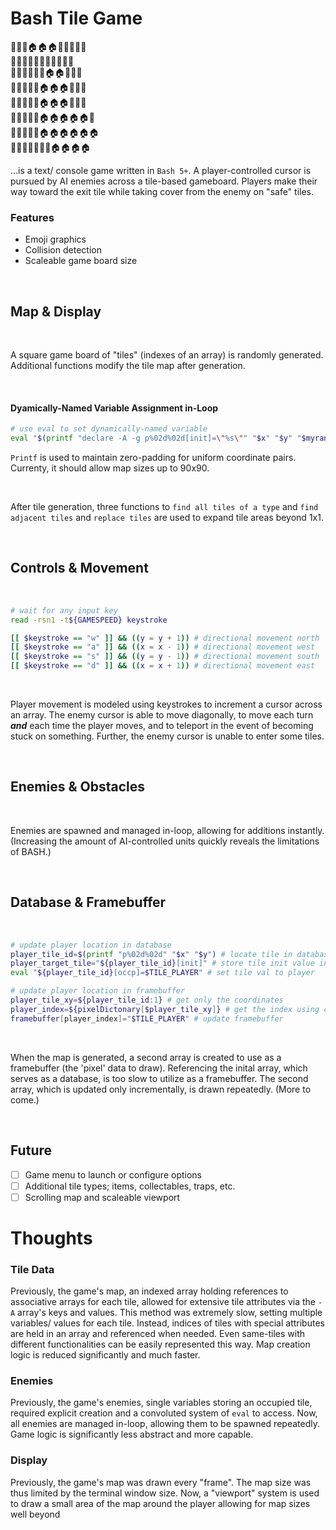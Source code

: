 # Bash Tile Game

🌲🌲🌲🏠🏠🏠🌲🌲🌲🌲🌲<br>
🌲🌲🌲🌲🌲🌲🌲🌲🌲🌲🌲<br>
🌲🌳🌲🌲🌲🏃🏠🏠🌲🌳🌲<br>
🌲🌲🌲🌲🌲🏠🏠🏠🌲🌲🌳<br>
🌲🌲🌲🌲🔪🏠🏠🏠🌲🌲🌲<br>
🌳🌲🌲🌲🌲🏠🏠🏠🏠🏠🌲<br>
🌲🌲🌳🌳🌲🏠🏠🏠🏠🏠🏠<br>
🌾🌳🌲🌲🌲🌲🌳🏠🏠🏠🏠<br>

...is a text/ console game written in `Bash 5+`. A player-controlled cursor is pursued by AI enemies across a tile-based gameboard. Players make their way toward the exit tile while taking cover from the enemy on "safe" tiles.

### Features

<ul>
  <li>Emoji graphics</li>
  <li>Collision detection</li>
  <li>Scaleable game board size</li>
</ul>

<br>

## Map & Display

<br>

A square game board of "tiles" (indexes of an array) is randomly generated. Additional functions modify the tile map after generation.

<br>

#### Dyamically-Named Variable Assignment in-Loop

```bash
# use eval to set dynamically-named variable
eval "$(printf "declare -A -g p%02d%02d[init]=\"%s\"" "$x" "$y" "$myrandom")"
```

`Printf` is used to maintain zero-padding for uniform coordinate pairs. Currenty, it should allow map sizes up to 90x90.

<br>

After tile generation, three functions to `find all tiles of a type` and `find adjacent tiles` and `replace tiles` are used to expand tile
areas beyond 1x1.

<br>

## Controls & Movement

<br>

```bash
# wait for any input key
read -rsn1 -t${GAMESPEED} keystroke

[[ $keystroke == "w" ]] && ((y = y + 1)) # directional movement north
[[ $keystroke == "a" ]] && ((x = x - 1)) # directional movement west
[[ $keystroke == "s" ]] && ((y = y - 1)) # directional movement south
[[ $keystroke == "d" ]] && ((x = x + 1)) # directional movement east
```

<br>

Player movement is modeled using keystrokes to increment a cursor across an array. The enemy cursor is able to move diagonally, to move each turn **_and_** each time the player moves, and to teleport in the event of becoming stuck on something. Further, the enemy cursor is unable to enter some tiles.

<br>

## Enemies & Obstacles

<br>

Enemies are spawned and managed in-loop, allowing for additions instantly. (Increasing the amount of AI-controlled units quickly reveals the limitations of BASH.)

<br>

## Database & Framebuffer

<br>

```bash
# update player location in database
player_tile_id=$(printf "p%02d%02d" "$x" "$y") # locate tile in database
player_target_tile="${player_tile_id}[init]" # store tile init value in [init]
eval "${player_tile_id}[occp]=$TILE_PLAYER" # set tile val to player

# update player location in framebuffer
player_tile_xy=${player_tile_id:1} # get only the coordinates
player_index=${pixelDictonary[$player_tile_xy]} # get the index using coordinates
framebuffer[player_index]="$TILE_PLAYER" # update framebuffer
```

<br>

When the map is generated, a second array is created to use as a framebuffer (the 'pixel' data to draw). Referencing the inital array, which serves as a database, is too slow to utilize as a framebuffer. The second array, which is updated only incrementally, is drawn repeatedly. (More to come.)

<br>

## Future

- [ ] Game menu to launch or configure options
- [ ] Additional tile types; items, collectables, traps, etc.
- [ ] Scrolling map and scaleable viewport

# Thoughts


### Tile Data
Previously, the game's map, an indexed array holding references to associative arrays for each tile, allowed for extensive tile attributes via the `-A` array's keys and values. This method was extremely slow, setting multiple variables/ values for each tile. Instead, indices of tiles with special attributes are held in an array and referenced when needed. Even same-tiles with different functionalities can be easily represented this way. Map creation logic is reduced significantly and much faster.

### Enemies
Previously, the game's enemies, single variables storing an occupied tile, required explicit creation and a convoluted system of `eval` to access. Now, all enemies are managed in-loop, allowing them to be spawned repeatedly. Game logic is significantly less abstract and more capable.

### Display
Previously, the game's map was drawn every "frame". The map size was thus limited by the terminal window size. Now, a "viewport" system is used to draw a small area of the map around the player allowing for map sizes well beyond 
